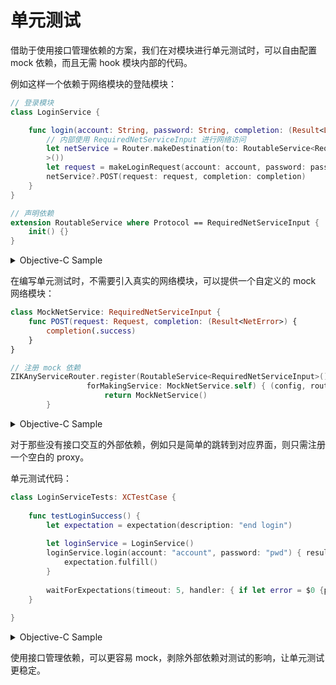# 单元测试

借助于使用接口管理依赖的方案，我们在对模块进行单元测试时，可以自由配置 mock 依赖，而且无需 hook 模块内部的代码。

例如这样一个依赖于网络模块的登陆模块：

```swift
// 登录模块
class LoginService {

    func login(account: String, password: String, completion: (Result<LoginError>) -> Void) {
        // 内部使用 RequiredNetServiceInput 进行网络访问
        let netService = Router.makeDestination(to: RoutableService<RequiredNetServiceInput
        >())
        let request = makeLoginRequest(account: account, password: password)
        netService?.POST(request: request, completion: completion)
    }
}

// 声明依赖
extension RoutableService where Protocol == RequiredNetServiceInput {
    init() {}
}
```

<details><summary>Objective-C Sample</summary>

```objectivec
// 登录模块
@interface LoginService : NSObject
@end
@implementation LoginService

- (void)loginWithAccount:(NSString *)account password:(NSString *)password  completion:(void(^)(Result *result))completion {
    // 内部使用 RequiredNetServiceInput 进行网络访问
    id<RequiredNetServiceInput> netService = [ZIKRouterToService(RequiredNetServiceInput) makeDestination];
    Request *request = makeLoginRequest(account, password);
    [netService POSTRequest:request completion: completion];
}

@end
  
// 声明依赖
@protocol RequiredNetServiceInput <ZIKServiceRoutable>
- (void)POSTRequest:(Request *)request completion:(void(^)(Result *result))completion;
@end
```

</details>

在编写单元测试时，不需要引入真实的网络模块，可以提供一个自定义的 mock 网络模块：

```swift
class MockNetService: RequiredNetServiceInput {
    func POST(request: Request, completion: (Result<NetError>) {
        completion(.success)
    }
}
```

```swift
// 注册 mock 依赖
ZIKAnyServiceRouter.register(RoutableService<RequiredNetServiceInput>(), 
                 forMakingService: MockNetService.self) { (config, router) -> EditorViewProtocol? in
                     return MockNetService()
        }
```

<details><summary>Objective-C Sample</summary>

```objectivec
@interface MockNetService : NSObject <RequiredNetServiceInput>
@end
@implementation MockNetService

- (void)POSTRequest:(Request *)request completion:(void(^)(Result *result))completion {
    completion([Result success]);
}
  
@end
```

```objectivec
// 注册 mock 依赖
[ZIKServiceRouter registerServiceProtocol:ZIKRoutable(EditorViewInput) forMakingService:[MockNetService class]];
```

</details>

对于那些没有接口交互的外部依赖，例如只是简单的跳转到对应界面，则只需注册一个空白的 proxy。

单元测试代码：

```swift
class LoginServiceTests: XCTestCase {
    
    func testLoginSuccess() {
        let expectation = expectation(description: "end login")
        
        let loginService = LoginService()
        loginService.login(account: "account", password: "pwd") { result in
            expectation.fulfill()
        }
        
        waitForExpectations(timeout: 5, handler: { if let error = $0 {print(error)}})
    }
    
}
```

<details><summary>Objective-C Sample</summary>

```objectivec
@interface LoginServiceTests : XCTestCase
@end
@implementation LoginServiceTests

- (void)testLoginSuccess {
    XCTestExpectation *expectation = [self expectationWithDescription:@"end login"];
    
    [[LoginService new] loginWithAccount:@"" password:@"" completion:^(Result *result) {
        [expectation fulfill];
    }];
    
    [self waitForExpectationsWithTimeout:5 handler:^(NSError * _Nullable error) {
        !error? : NSLog(@"%@", error);
    }];
}
@end
```

</details>

使用接口管理依赖，可以更容易 mock，剥除外部依赖对测试的影响，让单元测试更稳定。